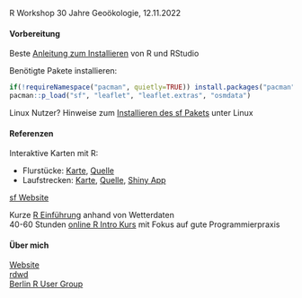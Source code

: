 R Workshop 30 Jahre Geoökologie, 12.11.2022

#### Vorbereitung

Beste [Anleitung zum Installieren](https://bookdown.org/brry/course/installieren.html#installieren) von R und RStudio

Benötigte Pakete installieren:
``` r
if(!requireNamespace("pacman", quietly=TRUE)) install.packages("pacman")
pacman::p_load("sf", "leaflet", "leaflet.extras", "osmdata")
```
Linux Nutzer? Hinweise zum [Installieren des sf Pakets](https://r-spatial.github.io/sf/#linux) unter Linux


#### Referenzen

Interaktive Karten mit R:

- Flurstücke: [Karte](https://brry.github.io/sewekow), [Quelle](https://github.com/brry/sewekow/blob/main/karte.R)
- Laufstrecken: [Karte](https://brry.github.io/runway), [Quelle](https://github.com/brry/runway/blob/master/berryMaps.R), [Shiny App](https://brry.shinyapps.io/runway)

[sf Website](https://r-spatial.github.io/sf/)

Kurze [R Einführung](https://github.com/brry/hour) anhand von Wetterdaten  
40-60 Stunden [online R Intro Kurs](https://open.hpi.de/courses/programmieren-r2022) mit Fokus auf gute Programmierpraxis


#### Über mich
[Website](https://brry.github.io/)  
[rdwd](https://bookdown.org/brry/rdwd/)  
[Berlin R User Group](https://www.meetup.com/de-DE/Berlin-R-Users-Group/)  
